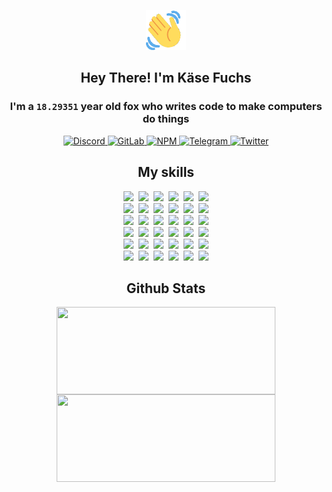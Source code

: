 <div><p align=center><img src=./resources/images/wave.gif width=64px height=64px></p><h2 align=center>Hey There! I'm Käse Fuchs</h2><h3 align=center>I'm a <code>18.29351</code> year old fox who writes code to make computers do things</h3><p align=center><a href=https://discord.com/users/507526681125322772><img alt=Discord src="https://img.shields.io/badge/Discord-5865F2?logo=discord&logoColor=white&style=flat-square#588e1dadc0c7156c8cbcba70bca3a6a3"> </a><a href=https://gitlab.com/kasefuchs><img alt=GitLab src="https://img.shields.io/badge/GitLab-330F63?logo=gitlab&logoColor=white&style=flat-square#588e1dadc0c7156c8cbcba70bca3a6a3"> </a><a href=https://npmjs.com/~kasefuchs><img alt=NPM src="https://img.shields.io/badge/NPM-CB3837?logo=npm&logoColor=white&style=flat-square#588e1dadc0c7156c8cbcba70bca3a6a3"> </a><a href=https://t.me/kasefuchs><img alt=Telegram src="https://img.shields.io/badge/Telegram-2CA5E0?logo=telegram&logoColor=white&style=flat-square#588e1dadc0c7156c8cbcba70bca3a6a3"> </a><a href=https://twitter.com/kasefuchs><img alt=Twitter src="https://img.shields.io/badge/Twitter-1DA1F2?logo=twitter&logoColor=white&style=flat-square#588e1dadc0c7156c8cbcba70bca3a6a3"></a></p><h2 align=center>My skills</h2><p align=center><a href=https://aws.amazon.com/ ><picture><source srcset="https://skillicons.dev/icons?i=aws&theme=dark#588e1dadc0c7156c8cbcba70bca3a6a3" media="(prefers-color-scheme: dark)"><source srcset="https://skillicons.dev/icons?i=aws&theme=light#588e1dadc0c7156c8cbcba70bca3a6a3" media="(prefers-color-scheme: light), (prefers-color-scheme: no-preference)"><img src="https://skillicons.dev/icons?i=aws&theme=light#588e1dadc0c7156c8cbcba70bca3a6a3"></picture></a>&nbsp;&nbsp;<a href=https://en.wikipedia.org/wiki/Bash_(Unix_shell)><picture><source srcset="https://skillicons.dev/icons?i=bash&theme=dark#588e1dadc0c7156c8cbcba70bca3a6a3" media="(prefers-color-scheme: dark)"><source srcset="https://skillicons.dev/icons?i=bash&theme=light#588e1dadc0c7156c8cbcba70bca3a6a3" media="(prefers-color-scheme: light), (prefers-color-scheme: no-preference)"><img src="https://skillicons.dev/icons?i=bash&theme=light#588e1dadc0c7156c8cbcba70bca3a6a3"></picture></a>&nbsp;&nbsp;<a href=https://discord.com/developers/docs><picture><source srcset="https://skillicons.dev/icons?i=bots&theme=dark#588e1dadc0c7156c8cbcba70bca3a6a3" media="(prefers-color-scheme: dark)"><source srcset="https://skillicons.dev/icons?i=bots&theme=light#588e1dadc0c7156c8cbcba70bca3a6a3" media="(prefers-color-scheme: light), (prefers-color-scheme: no-preference)"><img src="https://skillicons.dev/icons?i=bots&theme=light#588e1dadc0c7156c8cbcba70bca3a6a3"></picture></a>&nbsp;&nbsp;<a href=https://www.cloudflare.com/ ><picture><source srcset="https://skillicons.dev/icons?i=cloudflare&theme=dark#588e1dadc0c7156c8cbcba70bca3a6a3" media="(prefers-color-scheme: dark)"><source srcset="https://skillicons.dev/icons?i=cloudflare&theme=light#588e1dadc0c7156c8cbcba70bca3a6a3" media="(prefers-color-scheme: light), (prefers-color-scheme: no-preference)"><img src="https://skillicons.dev/icons?i=cloudflare&theme=light#588e1dadc0c7156c8cbcba70bca3a6a3"></picture></a>&nbsp;&nbsp;<a href=https://en.wikipedia.org/wiki/CSS><picture><source srcset="https://skillicons.dev/icons?i=css&theme=dark#588e1dadc0c7156c8cbcba70bca3a6a3" media="(prefers-color-scheme: dark)"><source srcset="https://skillicons.dev/icons?i=css&theme=light#588e1dadc0c7156c8cbcba70bca3a6a3" media="(prefers-color-scheme: light), (prefers-color-scheme: no-preference)"><img src="https://skillicons.dev/icons?i=css&theme=light#588e1dadc0c7156c8cbcba70bca3a6a3"></picture></a>&nbsp;&nbsp;<a href=https://www.docker.com/ ><picture><source srcset="https://skillicons.dev/icons?i=docker&theme=dark#588e1dadc0c7156c8cbcba70bca3a6a3" media="(prefers-color-scheme: dark)"><source srcset="https://skillicons.dev/icons?i=docker&theme=light#588e1dadc0c7156c8cbcba70bca3a6a3" media="(prefers-color-scheme: light), (prefers-color-scheme: no-preference)"><img src="https://skillicons.dev/icons?i=docker&theme=light#588e1dadc0c7156c8cbcba70bca3a6a3"></picture></a><br><a href=https://www.electronjs.org/ ><picture><source srcset="https://skillicons.dev/icons?i=electron&theme=dark#588e1dadc0c7156c8cbcba70bca3a6a3" media="(prefers-color-scheme: dark)"><source srcset="https://skillicons.dev/icons?i=electron&theme=light#588e1dadc0c7156c8cbcba70bca3a6a3" media="(prefers-color-scheme: light), (prefers-color-scheme: no-preference)"><img src="https://skillicons.dev/icons?i=electron&theme=light#588e1dadc0c7156c8cbcba70bca3a6a3"></picture></a>&nbsp;&nbsp;<a href=https://expressjs.com/ ><picture><source srcset="https://skillicons.dev/icons?i=express&theme=dark#588e1dadc0c7156c8cbcba70bca3a6a3" media="(prefers-color-scheme: dark)"><source srcset="https://skillicons.dev/icons?i=express&theme=light#588e1dadc0c7156c8cbcba70bca3a6a3" media="(prefers-color-scheme: light), (prefers-color-scheme: no-preference)"><img src="https://skillicons.dev/icons?i=express&theme=light#588e1dadc0c7156c8cbcba70bca3a6a3"></picture></a>&nbsp;&nbsp;<a href=https://www.figma.com/ ><picture><source srcset="https://skillicons.dev/icons?i=figma&theme=dark#588e1dadc0c7156c8cbcba70bca3a6a3" media="(prefers-color-scheme: dark)"><source srcset="https://skillicons.dev/icons?i=figma&theme=light#588e1dadc0c7156c8cbcba70bca3a6a3" media="(prefers-color-scheme: light), (prefers-color-scheme: no-preference)"><img src="https://skillicons.dev/icons?i=figma&theme=light#588e1dadc0c7156c8cbcba70bca3a6a3"></picture></a>&nbsp;&nbsp;<a href=https://firebase.google.com/ ><picture><source srcset="https://skillicons.dev/icons?i=firebase&theme=dark#588e1dadc0c7156c8cbcba70bca3a6a3" media="(prefers-color-scheme: dark)"><source srcset="https://skillicons.dev/icons?i=firebase&theme=light#588e1dadc0c7156c8cbcba70bca3a6a3" media="(prefers-color-scheme: light), (prefers-color-scheme: no-preference)"><img src="https://skillicons.dev/icons?i=firebase&theme=light#588e1dadc0c7156c8cbcba70bca3a6a3"></picture></a>&nbsp;&nbsp;<a href=https://flask.palletsprojects.com/ ><picture><source srcset="https://skillicons.dev/icons?i=flask&theme=dark#588e1dadc0c7156c8cbcba70bca3a6a3" media="(prefers-color-scheme: dark)"><source srcset="https://skillicons.dev/icons?i=flask&theme=light#588e1dadc0c7156c8cbcba70bca3a6a3" media="(prefers-color-scheme: light), (prefers-color-scheme: no-preference)"><img src="https://skillicons.dev/icons?i=flask&theme=light#588e1dadc0c7156c8cbcba70bca3a6a3"></picture></a>&nbsp;&nbsp;<a href=https://cloud.google.com/ ><picture><source srcset="https://skillicons.dev/icons?i=gcp&theme=dark#588e1dadc0c7156c8cbcba70bca3a6a3" media="(prefers-color-scheme: dark)"><source srcset="https://skillicons.dev/icons?i=gcp&theme=light#588e1dadc0c7156c8cbcba70bca3a6a3" media="(prefers-color-scheme: light), (prefers-color-scheme: no-preference)"><img src="https://skillicons.dev/icons?i=gcp&theme=light#588e1dadc0c7156c8cbcba70bca3a6a3"></picture></a><br><a href=https://git-scm.com/ ><picture><source srcset="https://skillicons.dev/icons?i=git&theme=dark#588e1dadc0c7156c8cbcba70bca3a6a3" media="(prefers-color-scheme: dark)"><source srcset="https://skillicons.dev/icons?i=git&theme=light#588e1dadc0c7156c8cbcba70bca3a6a3" media="(prefers-color-scheme: light), (prefers-color-scheme: no-preference)"><img src="https://skillicons.dev/icons?i=git&theme=light#588e1dadc0c7156c8cbcba70bca3a6a3"></picture></a>&nbsp;&nbsp;<a href=https://github.com/ ><picture><source srcset="https://skillicons.dev/icons?i=github&theme=dark#588e1dadc0c7156c8cbcba70bca3a6a3" media="(prefers-color-scheme: dark)"><source srcset="https://skillicons.dev/icons?i=github&theme=light#588e1dadc0c7156c8cbcba70bca3a6a3" media="(prefers-color-scheme: light), (prefers-color-scheme: no-preference)"><img src="https://skillicons.dev/icons?i=github&theme=light#588e1dadc0c7156c8cbcba70bca3a6a3"></picture></a>&nbsp;&nbsp;<a href=https://gitlab.com/ ><picture><source srcset="https://skillicons.dev/icons?i=gitlab&theme=dark#588e1dadc0c7156c8cbcba70bca3a6a3" media="(prefers-color-scheme: dark)"><source srcset="https://skillicons.dev/icons?i=gitlab&theme=light#588e1dadc0c7156c8cbcba70bca3a6a3" media="(prefers-color-scheme: light), (prefers-color-scheme: no-preference)"><img src="https://skillicons.dev/icons?i=gitlab&theme=light#588e1dadc0c7156c8cbcba70bca3a6a3"></picture></a>&nbsp;&nbsp;<a href=https://www.heroku.com/ ><picture><source srcset="https://skillicons.dev/icons?i=heroku&theme=dark#588e1dadc0c7156c8cbcba70bca3a6a3" media="(prefers-color-scheme: dark)"><source srcset="https://skillicons.dev/icons?i=heroku&theme=light#588e1dadc0c7156c8cbcba70bca3a6a3" media="(prefers-color-scheme: light), (prefers-color-scheme: no-preference)"><img src="https://skillicons.dev/icons?i=heroku&theme=light#588e1dadc0c7156c8cbcba70bca3a6a3"></picture></a>&nbsp;&nbsp;<a href=https://en.wikipedia.org/wiki/HTML><picture><source srcset="https://skillicons.dev/icons?i=html&theme=dark#588e1dadc0c7156c8cbcba70bca3a6a3" media="(prefers-color-scheme: dark)"><source srcset="https://skillicons.dev/icons?i=html&theme=light#588e1dadc0c7156c8cbcba70bca3a6a3" media="(prefers-color-scheme: light), (prefers-color-scheme: no-preference)"><img src="https://skillicons.dev/icons?i=html&theme=light#588e1dadc0c7156c8cbcba70bca3a6a3"></picture></a>&nbsp;&nbsp;<a href=https://en.wikipedia.org/wiki/JavaScript><picture><source srcset="https://skillicons.dev/icons?i=js&theme=dark#588e1dadc0c7156c8cbcba70bca3a6a3" media="(prefers-color-scheme: dark)"><source srcset="https://skillicons.dev/icons?i=js&theme=light#588e1dadc0c7156c8cbcba70bca3a6a3" media="(prefers-color-scheme: light), (prefers-color-scheme: no-preference)"><img src="https://skillicons.dev/icons?i=js&theme=light#588e1dadc0c7156c8cbcba70bca3a6a3"></picture></a><br><a href=https://en.wikipedia.org/wiki/Linux><picture><source srcset="https://skillicons.dev/icons?i=linux&theme=dark#588e1dadc0c7156c8cbcba70bca3a6a3" media="(prefers-color-scheme: dark)"><source srcset="https://skillicons.dev/icons?i=linux&theme=light#588e1dadc0c7156c8cbcba70bca3a6a3" media="(prefers-color-scheme: light), (prefers-color-scheme: no-preference)"><img src="https://skillicons.dev/icons?i=linux&theme=light#588e1dadc0c7156c8cbcba70bca3a6a3"></picture></a>&nbsp;&nbsp;<a href=https://mui.com/ ><picture><source srcset="https://skillicons.dev/icons?i=materialui&theme=dark#588e1dadc0c7156c8cbcba70bca3a6a3" media="(prefers-color-scheme: dark)"><source srcset="https://skillicons.dev/icons?i=materialui&theme=light#588e1dadc0c7156c8cbcba70bca3a6a3" media="(prefers-color-scheme: light), (prefers-color-scheme: no-preference)"><img src="https://skillicons.dev/icons?i=materialui&theme=light#588e1dadc0c7156c8cbcba70bca3a6a3"></picture></a>&nbsp;&nbsp;<a href=https://en.wikipedia.org/wiki/Markdown><picture><source srcset="https://skillicons.dev/icons?i=md&theme=dark#588e1dadc0c7156c8cbcba70bca3a6a3" media="(prefers-color-scheme: dark)"><source srcset="https://skillicons.dev/icons?i=md&theme=light#588e1dadc0c7156c8cbcba70bca3a6a3" media="(prefers-color-scheme: light), (prefers-color-scheme: no-preference)"><img src="https://skillicons.dev/icons?i=md&theme=light#588e1dadc0c7156c8cbcba70bca3a6a3"></picture></a>&nbsp;&nbsp;<a href=https://www.mongodb.com/ ><picture><source srcset="https://skillicons.dev/icons?i=mongodb&theme=dark#588e1dadc0c7156c8cbcba70bca3a6a3" media="(prefers-color-scheme: dark)"><source srcset="https://skillicons.dev/icons?i=mongodb&theme=light#588e1dadc0c7156c8cbcba70bca3a6a3" media="(prefers-color-scheme: light), (prefers-color-scheme: no-preference)"><img src="https://skillicons.dev/icons?i=mongodb&theme=light#588e1dadc0c7156c8cbcba70bca3a6a3"></picture></a>&nbsp;&nbsp;<a href=https://www.mysql.com/ ><picture><source srcset="https://skillicons.dev/icons?i=mysql&theme=dark#588e1dadc0c7156c8cbcba70bca3a6a3" media="(prefers-color-scheme: dark)"><source srcset="https://skillicons.dev/icons?i=mysql&theme=light#588e1dadc0c7156c8cbcba70bca3a6a3" media="(prefers-color-scheme: light), (prefers-color-scheme: no-preference)"><img src="https://skillicons.dev/icons?i=mysql&theme=light#588e1dadc0c7156c8cbcba70bca3a6a3"></picture></a>&nbsp;&nbsp;<a href=https://nextjs.org/ ><picture><source srcset="https://skillicons.dev/icons?i=nextjs&theme=dark#588e1dadc0c7156c8cbcba70bca3a6a3" media="(prefers-color-scheme: dark)"><source srcset="https://skillicons.dev/icons?i=nextjs&theme=light#588e1dadc0c7156c8cbcba70bca3a6a3" media="(prefers-color-scheme: light), (prefers-color-scheme: no-preference)"><img src="https://skillicons.dev/icons?i=nextjs&theme=light#588e1dadc0c7156c8cbcba70bca3a6a3"></picture></a><br><a href=https://nodejs.org/en/ ><picture><source srcset="https://skillicons.dev/icons?i=nodejs&theme=dark#588e1dadc0c7156c8cbcba70bca3a6a3" media="(prefers-color-scheme: dark)"><source srcset="https://skillicons.dev/icons?i=nodejs&theme=light#588e1dadc0c7156c8cbcba70bca3a6a3" media="(prefers-color-scheme: light), (prefers-color-scheme: no-preference)"><img src="https://skillicons.dev/icons?i=nodejs&theme=light#588e1dadc0c7156c8cbcba70bca3a6a3"></picture></a>&nbsp;&nbsp;<a href=https://www.postgresql.org/ ><picture><source srcset="https://skillicons.dev/icons?i=postgres&theme=dark#588e1dadc0c7156c8cbcba70bca3a6a3" media="(prefers-color-scheme: dark)"><source srcset="https://skillicons.dev/icons?i=postgres&theme=light#588e1dadc0c7156c8cbcba70bca3a6a3" media="(prefers-color-scheme: light), (prefers-color-scheme: no-preference)"><img src="https://skillicons.dev/icons?i=postgres&theme=light#588e1dadc0c7156c8cbcba70bca3a6a3"></picture></a>&nbsp;&nbsp;<a href=https://learn.microsoft.com/en-us/powershell/ ><picture><source srcset="https://skillicons.dev/icons?i=powershell&theme=dark#588e1dadc0c7156c8cbcba70bca3a6a3" media="(prefers-color-scheme: dark)"><source srcset="https://skillicons.dev/icons?i=powershell&theme=light#588e1dadc0c7156c8cbcba70bca3a6a3" media="(prefers-color-scheme: light), (prefers-color-scheme: no-preference)"><img src="https://skillicons.dev/icons?i=powershell&theme=light#588e1dadc0c7156c8cbcba70bca3a6a3"></picture></a>&nbsp;&nbsp;<a href=https://www.python.org/ ><picture><source srcset="https://skillicons.dev/icons?i=py&theme=dark#588e1dadc0c7156c8cbcba70bca3a6a3" media="(prefers-color-scheme: dark)"><source srcset="https://skillicons.dev/icons?i=py&theme=light#588e1dadc0c7156c8cbcba70bca3a6a3" media="(prefers-color-scheme: light), (prefers-color-scheme: no-preference)"><img src="https://skillicons.dev/icons?i=py&theme=light#588e1dadc0c7156c8cbcba70bca3a6a3"></picture></a>&nbsp;&nbsp;<a href=https://www.raspberrypi.org/ ><picture><source srcset="https://skillicons.dev/icons?i=raspberrypi&theme=dark#588e1dadc0c7156c8cbcba70bca3a6a3" media="(prefers-color-scheme: dark)"><source srcset="https://skillicons.dev/icons?i=raspberrypi&theme=light#588e1dadc0c7156c8cbcba70bca3a6a3" media="(prefers-color-scheme: light), (prefers-color-scheme: no-preference)"><img src="https://skillicons.dev/icons?i=raspberrypi&theme=light#588e1dadc0c7156c8cbcba70bca3a6a3"></picture></a>&nbsp;&nbsp;<a href=https://reactjs.org/ ><picture><source srcset="https://skillicons.dev/icons?i=react&theme=dark#588e1dadc0c7156c8cbcba70bca3a6a3" media="(prefers-color-scheme: dark)"><source srcset="https://skillicons.dev/icons?i=react&theme=light#588e1dadc0c7156c8cbcba70bca3a6a3" media="(prefers-color-scheme: light), (prefers-color-scheme: no-preference)"><img src="https://skillicons.dev/icons?i=react&theme=light#588e1dadc0c7156c8cbcba70bca3a6a3"></picture></a><br><a href=https://redux.js.org/ ><picture><source srcset="https://skillicons.dev/icons?i=redux&theme=dark#588e1dadc0c7156c8cbcba70bca3a6a3" media="(prefers-color-scheme: dark)"><source srcset="https://skillicons.dev/icons?i=redux&theme=light#588e1dadc0c7156c8cbcba70bca3a6a3" media="(prefers-color-scheme: light), (prefers-color-scheme: no-preference)"><img src="https://skillicons.dev/icons?i=redux&theme=light#588e1dadc0c7156c8cbcba70bca3a6a3"></picture></a>&nbsp;&nbsp;<a href=https://en.wikipedia.org/wiki/Regular_expression><picture><source srcset="https://skillicons.dev/icons?i=regex&theme=dark#588e1dadc0c7156c8cbcba70bca3a6a3" media="(prefers-color-scheme: dark)"><source srcset="https://skillicons.dev/icons?i=regex&theme=light#588e1dadc0c7156c8cbcba70bca3a6a3" media="(prefers-color-scheme: light), (prefers-color-scheme: no-preference)"><img src="https://skillicons.dev/icons?i=regex&theme=light#588e1dadc0c7156c8cbcba70bca3a6a3"></picture></a>&nbsp;&nbsp;<a href=https://en.wikipedia.org/wiki/Sass_(stylesheet_language)><picture><source srcset="https://skillicons.dev/icons?i=sass&theme=dark#588e1dadc0c7156c8cbcba70bca3a6a3" media="(prefers-color-scheme: dark)"><source srcset="https://skillicons.dev/icons?i=sass&theme=light#588e1dadc0c7156c8cbcba70bca3a6a3" media="(prefers-color-scheme: light), (prefers-color-scheme: no-preference)"><img src="https://skillicons.dev/icons?i=sass&theme=light#588e1dadc0c7156c8cbcba70bca3a6a3"></picture></a>&nbsp;&nbsp;<a href=https://www.typescriptlang.org/ ><picture><source srcset="https://skillicons.dev/icons?i=ts&theme=dark#588e1dadc0c7156c8cbcba70bca3a6a3" media="(prefers-color-scheme: dark)"><source srcset="https://skillicons.dev/icons?i=ts&theme=light#588e1dadc0c7156c8cbcba70bca3a6a3" media="(prefers-color-scheme: light), (prefers-color-scheme: no-preference)"><img src="https://skillicons.dev/icons?i=ts&theme=light#588e1dadc0c7156c8cbcba70bca3a6a3"></picture></a>&nbsp;&nbsp;<a href=https://unity.com/ ><picture><source srcset="https://skillicons.dev/icons?i=unity&theme=dark#588e1dadc0c7156c8cbcba70bca3a6a3" media="(prefers-color-scheme: dark)"><source srcset="https://skillicons.dev/icons?i=unity&theme=light#588e1dadc0c7156c8cbcba70bca3a6a3" media="(prefers-color-scheme: light), (prefers-color-scheme: no-preference)"><img src="https://skillicons.dev/icons?i=unity&theme=light#588e1dadc0c7156c8cbcba70bca3a6a3"></picture></a>&nbsp;&nbsp;<a href=https://workers.cloudflare.com/ ><picture><source srcset="https://skillicons.dev/icons?i=workers&theme=dark#588e1dadc0c7156c8cbcba70bca3a6a3" media="(prefers-color-scheme: dark)"><source srcset="https://skillicons.dev/icons?i=workers&theme=light#588e1dadc0c7156c8cbcba70bca3a6a3" media="(prefers-color-scheme: light), (prefers-color-scheme: no-preference)"><img src="https://skillicons.dev/icons?i=workers&theme=light#588e1dadc0c7156c8cbcba70bca3a6a3"></picture></a><br></p><h2 align=center>Github Stats</h2><p align=center><picture><source srcset="https://github-readme-stats-kasefuchs.vercel.app/api/?count_private=true&hide_border=true&hide_rank=true&line_height=20&hide_title=true&username=Kasefuchs&theme=dark#588e1dadc0c7156c8cbcba70bca3a6a3" media="(prefers-color-scheme: dark)"><source srcset="https://github-readme-stats-kasefuchs.vercel.app/api/?count_private=true&hide_border=true&hide_rank=true&line_height=20&hide_title=true&username=Kasefuchs&theme=light#588e1dadc0c7156c8cbcba70bca3a6a3" media="(prefers-color-scheme: light), (prefers-color-scheme: no-preference)"><img align=middle width=350 height=140 src="https://github-readme-stats-kasefuchs.vercel.app/api/?count_private=true&hide_border=true&hide_rank=true&line_height=20&hide_title=true&username=Kasefuchs&theme=light#588e1dadc0c7156c8cbcba70bca3a6a3"></picture><picture><source srcset="https://github-readme-stats-kasefuchs.vercel.app/api/top-langs/?count_private=true&hide_border=true&layout=compact&username=Kasefuchs&theme=dark#588e1dadc0c7156c8cbcba70bca3a6a3" media="(prefers-color-scheme: dark)"><source srcset="https://github-readme-stats-kasefuchs.vercel.app/api/top-langs/?count_private=true&hide_border=true&layout=compact&username=Kasefuchs&theme=light#588e1dadc0c7156c8cbcba70bca3a6a3" media="(prefers-color-scheme: light), (prefers-color-scheme: no-preference)"><img align=middle width=350 height=140 src="https://github-readme-stats-kasefuchs.vercel.app/api/top-langs/?count_private=true&hide_border=true&layout=compact&username=Kasefuchs&theme=light#588e1dadc0c7156c8cbcba70bca3a6a3"></picture></p><img src="https://hit.yhype.me/github/profile?user_id=64592097#588e1dadc0c7156c8cbcba70bca3a6a3" alt=""></div>